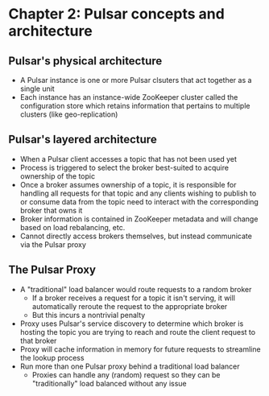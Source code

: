 # Chapter 2: Pulsar concepts and architecture

## Pulsar's physical architecture

* A Pulsar instance is one or more Pulsar clsuters that act together as a single unit
* Each instance has an instance-wide ZooKeeper cluster called the configuration store which retains information that pertains to multiple clusters (like geo-replication)

## Pulsar's layered architecture

* When a Pulsar client accesses a topic that has not been used yet
* Process is triggered to select the broker best-suited to acquire ownership of the topic
* Once a broker assumes ownership of a topic, it is responsible for handling all requests for that topic and any clients wishing to publish to or consume data from the topic need to interact with the corresponding broker that owns it
* Broker information is contained in ZooKeeper metadata and will change based on load rebalancing, etc.
* Cannot directly access brokers themselves, but instead communicate via the Pulsar proxy

## The Pulsar Proxy

* A "traditional" load balancer would route requests to a random broker
  * If a broker receives a request for a topic it isn't serving, it will automatically reroute the request to the appropriate broker
  * But this incurs a nontrivial penalty
* Proxy uses Pulsar's service discovery to determine which broker is hosting the topic you are trying to reach and route the client request to that broker
* Proxy will cache information in memory for future requests to streamline the lookup process
* Run more than one Pulsar proxy behind a traditional load balancer
  * Proxies can handle any (random) request so they can be "traditionally" load balanced without any issue
